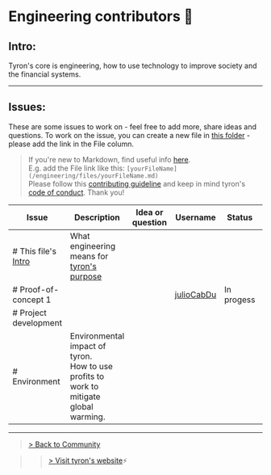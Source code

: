 # Engineering contributors :high_brightness:
## Intro:
Tyron's core is engineering, how to use technology to improve society and the financial systems.

---
## Issues:
These are some issues to work on - feel free to add more, share ideas and questions. To work on the issue, you can create a new file in [this folder](/engineering/files) - please add the link in the File column.

> If you're new to Markdown, find useful info [here](https://docs.microsoft.com/en-us/azure/devops/project/wiki/markdown-guidance?view=azure-devops).  
E.g. add the File link like this: ```[yourFileName](/engineering/files/yourFileName.md)```  
Please follow this [contributing guideline](/CONTRIBUTING.md) and keep in mind tyron's [code of conduct](/CODE_OF_CONDUCT.md). Thank you!

| Issue | Description | Idea or question | Username | Status | File |
|---|---|---|---|---|---|
|# This file's [Intro](#intro) | What engineering means for [tyron's purpose](https://www.tyron.network/#the-purpose-of-tyron)|
|# Proof-of-concept 1 | | | [julioCabDu](https://github.com/julioCabDu)|In progess| [POC1](/engineering/files/POCs/POC1.md) |
|# Project development |
|# Environment |Environmental impact of tyron. <br/> How to use profits to work to mitigate global warming. | 

---

> <a href="/community"> > Back to Community </a>

>> [> Visit tyron's website](https://www.tyron.network/):zap:
